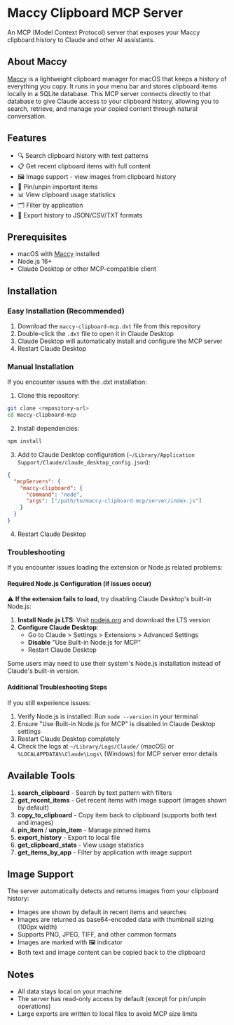 # Maccy Clipboard MCP Server

An MCP (Model Context Protocol) server that exposes your Maccy clipboard history to Claude and other AI assistants.

## About Maccy

[Maccy](https://maccy.app) is a lightweight clipboard manager for macOS that keeps a history of everything you copy. It runs in your menu bar and stores clipboard items locally in a SQLite database. This MCP server connects directly to that database to give Claude access to your clipboard history, allowing you to search, retrieve, and manage your copied content through natural conversation.

## Features

- 🔍 Search clipboard history with text patterns
- 📋 Get recent clipboard items with full content
- 🖼️ Image support - view images from clipboard history
- 📌 Pin/unpin important items
- 📊 View clipboard usage statistics
- 🗂️ Filter by application
- 📁 Export history to JSON/CSV/TXT formats

## Prerequisites

- macOS with [Maccy](https://maccy.app) installed
- Node.js 16+
- Claude Desktop or other MCP-compatible client

## Installation

### Easy Installation (Recommended)

1. Download the `maccy-clipboard-mcp.dxt` file from this repository
2. Double-click the `.dxt` file to open it in Claude Desktop
3. Claude Desktop will automatically install and configure the MCP server
4. Restart Claude Desktop

### Manual Installation

If you encounter issues with the .dxt installation:

1. Clone this repository:
```bash
git clone <repository-url>
cd maccy-clipboard-mcp
```

2. Install dependencies:
```bash
npm install
```

3. Add to Claude Desktop configuration (`~/Library/Application Support/Claude/claude_desktop_config.json`):
```json
{
  "mcpServers": {
    "maccy-clipboard": {
      "command": "node",
      "args": ["/path/to/maccy-clipboard-mcp/server/index.js"]
    }
  }
}
```

4. Restart Claude Desktop

### Troubleshooting

If you encounter issues loading the extension or Node.js related problems:

#### Required Node.js Configuration (if issues occur)

⚠️ **If the extension fails to load**, try disabling Claude Desktop's built-in Node.js:

1. **Install Node.js LTS**: Visit [nodejs.org](https://nodejs.org) and download the LTS version
2. **Configure Claude Desktop**:
   - Go to Claude > Settings > Extensions > Advanced Settings
   - **Disable** "Use Built-in Node.js for MCP"  
   - Restart Claude Desktop

Some users may need to use their system's Node.js installation instead of Claude's built-in version.

#### Additional Troubleshooting Steps

If you still experience issues:
1. Verify Node.js is installed: Run `node --version` in your terminal
2. Ensure "Use Built-in Node.js for MCP" is disabled in Claude Desktop settings
3. Restart Claude Desktop completely
4. Check the logs at `~/Library/Logs/Claude/` (macOS) or `%LOCALAPPDATA%\Claude\Logs\` (Windows) for MCP server error details

## Available Tools

1. **search_clipboard** - Search by text pattern with filters
2. **get_recent_items** - Get recent items with image support (images shown by default)
3. **copy_to_clipboard** - Copy item back to clipboard (supports both text and images)
4. **pin_item** / **unpin_item** - Manage pinned items
5. **export_history** - Export to local file
6. **get_clipboard_stats** - View usage statistics
7. **get_items_by_app** - Filter by application with image support

## Image Support

The server automatically detects and returns images from your clipboard history:
- Images are shown by default in recent items and searches
- Images are returned as base64-encoded data with thumbnail sizing (100px width)
- Supports PNG, JPEG, TIFF, and other common formats
- Images are marked with 🖼️ indicator
- Both text and image content can be copied back to the clipboard

## Notes

- All data stays local on your machine
- The server has read-only access by default (except for pin/unpin operations)
- Large exports are written to local files to avoid MCP size limits